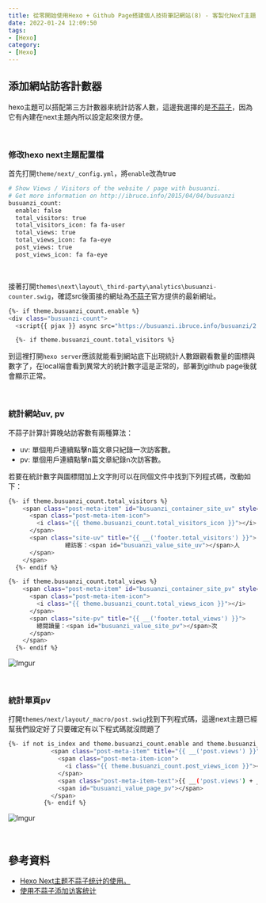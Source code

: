```yaml
---
title: 從零開始使用Hexo + Github Page搭建個人技術筆記網站(8) - 客製化NexT主題：統計訪客人數與閱讀次數
date: 2022-01-24 12:09:50
tags:
- [Hexo]
category:
- [Hexo]
---
```


## **添加網站訪客計數器**

hexo主題可以搭配第三方計數器來統計訪客人數，這邊我選擇的是[不蒜子](https://busuanzi.ibruce.info/)，因為它有內建在next主題內所以設定起來很方便。

<!-- more -->

<br/>

### **修改hexo next主題配置檔**

首先打開`theme/next/_config.yml`，將`enable`改為true

```bash
# Show Views / Visitors of the website / page with busuanzi.
# Get more information on http://ibruce.info/2015/04/04/busuanzi
busuanzi_count:
  enable: false
  total_visitors: true
  total_visitors_icon: fa fa-user
  total_views: true
  total_views_icon: fa fa-eye
  post_views: true
  post_views_icon: fa fa-eye
```

<br/>

接著打開`themes\next\layout\_third-party\analytics\busuanzi-counter.swig`，確認src後面接的網址為[不蒜子](https://busuanzi.ibruce.info/)官方提供的最新網址。

```bash
{%- if theme.busuanzi_count.enable %}
<div class="busuanzi-count">
  <script{{ pjax }} async src="https://busuanzi.ibruce.info/busuanzi/2.3/busuanzi.pure.mini.js"></script>

  {%- if theme.busuanzi_count.total_visitors %}
```

到這裡打開`hexo server`應該就能看到網站底下出現統計人數跟觀看數量的圖標與數字了，在local端會看到異常大的統計數字這是正常的，部署到github page後就會顯示正常。

<br/>

### **統計網站uv, pv**

不蒜子計算計算晚站訪客數有兩種算法：

- uv: 單個用戶連續點擊n篇文章只紀錄一次訪客數。
- pv: 單個用戶連續點擊n篇文章紀錄n次訪客數。

若要在統計數字與圖標間加上文字則可以在同個文件中找到下列程式碼，改動如下：

```bash
{%- if theme.busuanzi_count.total_visitors %}
    <span class="post-meta-item" id="busuanzi_container_site_uv" style="display: none;">
      <span class="post-meta-item-icon">
        <i class="{{ theme.busuanzi_count.total_visitors_icon }}"></i>
      </span>
      <span class="site-uv" title="{{ __('footer.total_visitors') }}">
				總訪客：<span id="busuanzi_value_site_uv"></span>人
      </span>
    </span>
  {%- endif %}
```

```bash
{%- if theme.busuanzi_count.total_views %}
    <span class="post-meta-item" id="busuanzi_container_site_pv" style="display: none;">
      <span class="post-meta-item-icon">
        <i class="{{ theme.busuanzi_count.total_views_icon }}"></i>
      </span>
      <span class="site-pv" title="{{ __('footer.total_views') }}">
        總閱讀量：<span id="busuanzi_value_site_pv"></span>次
      </span>
    </span>
  {%- endif %}
```

![Imgur](https://i.imgur.com/Q8gI2fg.png)

<br/>

### **統計單頁pv**

打開`themes/next/layout/_macro/post.swig`找到下列程式碼，這邊next主題已經幫我們設定好了只要確定有以下程式碼就沒問題了

```bash
{%- if not is_index and theme.busuanzi_count.enable and theme.busuanzi_count.post_views %}
            <span class="post-meta-item" title="{{ __('post.views') }}" id="busuanzi_container_page_pv" style="display: none;">
              <span class="post-meta-item-icon">
                <i class="{{ theme.busuanzi_count.post_views_icon }}"></i>
              </span>
              <span class="post-meta-item-text">{{ __('post.views') + __('symbol.colon') }}</span>
              <span id="busuanzi_value_page_pv"></span>
            </span>
          {%- endif %}
```

![Imgur](https://i.imgur.com/RVIPnaq.png)

<br/>

## **參考資料**

- [Hexo Next主题不蒜子统计的使用。](https://www.lcd1024.xyz/2020/05/31/busuanzi/)
- [使用不蒜子添加访客统计](https://blog.mikelyou.com/2020/08/18/busuanzi-visitor-counts-and-sitetime/)
